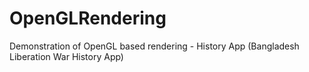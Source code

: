 # OpenGLRendering
 Demonstration of OpenGL based rendering - History App (Bangladesh Liberation War History App)
